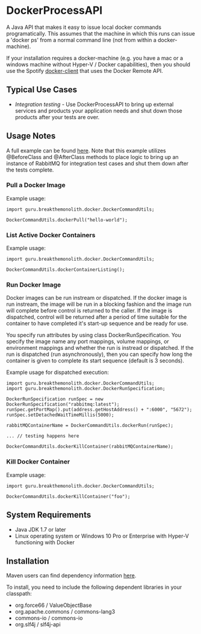 # DockerProcessAPI
A Java API that makes it easy to issue local docker commands programatically. This
assumes that the machine in which this runs can issue a 'docker ps' from a normal command
line (not from within a docker-machine).

If your installation requires a docker-machine (e.g. you have a mac or a windows 
machine without Hyper-V / Docker capabilities), then you should use the Spotify
[docker-client](https://github.com/spotify/docker-client) that uses the Docker
Remote API.

## Typical Use Cases
* *Integration testing* - Use DockerProcessAPI to bring up external services and products
your application needs and shut down those products after your tests are over.

## Usage Notes
A full example can be found [here](https://github.com/BreakTheMonolith/btm-DropwizardHealthChecks/blob/master/btm-DropwizardHealthChecks-rabbitmq/src/test/java/guru/breakthemonolith/health/rabbitmq/RabbitMQHealthCheckTestIntegration.java). Note that this example utilizes @BeforeClass and @AfterClass
methods to place logic to bring up an instance of RabbitMQ for integration test cases and shut them
down after the tests complete.

### Pull a Docker Image
Example usage:
```  
import guru.breakthemonolith.docker.DockerCommandUtils;

DockerCommandUtils.dockerPull("hello-world");
```  

### List Active Docker Containers
Example usage:
```  
import guru.breakthemonolith.docker.DockerCommandUtils;

DockerCommandUtils.dockerContainerListing();
```  

### Run Docker Image
Docker images can be run instream or dispatched. If the docker image is run instream, 
the image will be run in a blocking fashion and the image run will complete before
control is returned to the caller.  If the image is dispatched, control will be
returned after a period of time suitable for the container to have completed
it's start-up sequence and be ready for use.

You specify run attributes by using class DockerRunSpecification. You specify the image name
any port mappings, volume mappings, or environment mappings and whether the run is instread or dispatched.
If the run is dispatched (run asynchronously), then you can specify how long the container
is given to complete its start sequence (default is 3 seconds).

Example usage for dispatched execution:
```  
import guru.breakthemonolith.docker.DockerCommandUtils;
import guru.breakthemonolith.docker.DockerRunSpecification;

DockerRunSpecification runSpec = new DockerRunSpecification("rabbitmq:latest");
runSpec.getPortMap().put(address.getHostAddress() + ":6000", "5672");
runSpec.setDetachedWaitTimeMillis(5000);

rabbitMQContainerName = DockerCommandUtils.dockerRun(runSpec);

... // testing happens here

DockerCommandUtils.dockerKillContainer(rabbitMQContainerName);
```  

### Kill Docker Container
Example usage:
```  
import guru.breakthemonolith.docker.DockerCommandUtils;

DockerCommandUtils.dockerKillContainer("foo");
```  

## System Requirements
* Java JDK 1.7 or later
* Linux operating system or Windows 10 Pro or Enterprise with Hyper-V functioning with Docker

## Installation
Maven users can find dependency information [here](http://search.maven.org/#search%7Cga%7C1%7Cg%3A%22guru.breakthemonolith%22%20AND%20a%3A%22DockerProcessAPI%22).

To install, you need to include the following dependent libraries in your classpath:
* org.force66 / ValueObjectBase
* org.apache.commons / commons-lang3
* commons-io / commons-io
* org.slf4j / slf4j-api